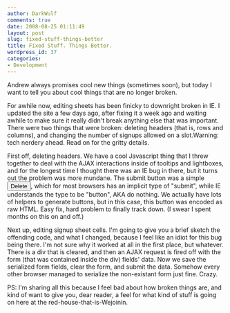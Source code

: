 ```yaml
---
author: DarkWulf
comments: true
date: 2008-08-25 01:11:49
layout: post
slug: fixed-stuff-things-better
title: Fixed Stuff. Things Better.
wordpress_id: 37
categories:
- Development
---
```


Andrew always promises cool new things (sometimes soon), but today I want to tell you about cool things that are no longer broken.

For awhile now, editing sheets has been finicky to downright broken in IE. I updated the site a few days ago, after fixing it a week ago and waiting awhile to make sure it really didn't break anything else that was important. There were two things that were broken: deleting headers (that is, rows and columns), and changing the number of signups allowed on a slot.Warning: tech nerdery ahead. Read on for the gritty details.

<!-- more -->First off, deleting headers. We have a cool Javascript thing that I threw together to deal with the AJAX interactions inside of tooltips and lightboxes, and for the longest time I thought there was an IE bug in there, but it turns out the problem was more mundane. The submit button was a simple <button>Delete</button>, which for most browsers has an implicit type of "submit", while IE understands the type to be "button", AKA do nothing. We actually have lots of helpers to generate buttons, but in this case, this button was encoded as raw HTML. Easy fix, hard problem to finally track down. (I swear I spent months on this on and off.)

Next up, editing signup sheet cells. I'm going to give you a brief sketch the offending code, and what I changed, because I feel like an idiot for this bug being there. I'm not sure why it worked at all in the first place, but whatever. There is a div that is cleared, and then an AJAX request is fired off with the form (that was contained inside the div) fields' data. Now we save the serialized form fields, clear the form, and submit the data. Somehow every other browser managed to serialize the non-existant form just fine. Crazy.

PS: I'm sharing all this because I feel bad about how broken things are, and kind of want to give you, dear reader, a feel for what kind of stuff is going on here at the red-house-that-is-Wejoinin.
